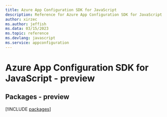 ```yaml
---
title: Azure App Configuration SDK for JavaScript
description: Reference for Azure App Configuration SDK for JavaScript
author: xirzec
ms.author: jeffish
ms.data: 03/15/2023
ms.topic: reference
ms.devlang: javascript
ms.service: appconfiguration
---
```

# Azure App Configuration SDK for JavaScript - preview
## Packages - preview
[!INCLUDE [packages](app-configuration-index.md)]